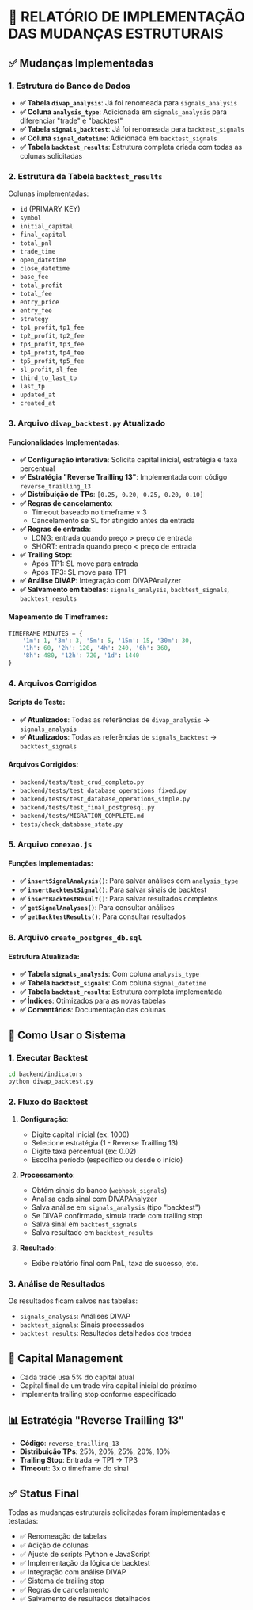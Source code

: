 # 🎯 RELATÓRIO DE IMPLEMENTAÇÃO DAS MUDANÇAS ESTRUTURAIS

## ✅ Mudanças Implementadas

### 1. Estrutura do Banco de Dados
- **✅ Tabela `divap_analysis`**: Já foi renomeada para `signals_analysis` 
- **✅ Coluna `analysis_type`**: Adicionada em `signals_analysis` para diferenciar "trade" e "backtest"
- **✅ Tabela `signals_backtest`**: Já foi renomeada para `backtest_signals`
- **✅ Coluna `signal_datetime`**: Adicionada em `backtest_signals`
- **✅ Tabela `backtest_results`**: Estrutura completa criada com todas as colunas solicitadas

### 2. Estrutura da Tabela `backtest_results`
Colunas implementadas:
- `id` (PRIMARY KEY)
- `symbol` 
- `initial_capital`
- `final_capital`
- `total_pnl`
- `trade_time`
- `open_datetime`
- `close_datetime`
- `base_fee`
- `total_profit`
- `total_fee`
- `entry_price`
- `entry_fee`
- `strategy`
- `tp1_profit`, `tp1_fee`
- `tp2_profit`, `tp2_fee`
- `tp3_profit`, `tp3_fee`
- `tp4_profit`, `tp4_fee`
- `tp5_profit`, `tp5_fee`
- `sl_profit`, `sl_fee`
- `third_to_last_tp`
- `last_tp`
- `updated_at`
- `created_at`

### 3. Arquivo `divap_backtest.py` Atualizado

#### Funcionalidades Implementadas:
- **✅ Configuração interativa**: Solicita capital inicial, estratégia e taxa percentual
- **✅ Estratégia "Reverse Trailling 13"**: Implementada com código `reverse_trailling_13`
- **✅ Distribuição de TPs**: `[0.25, 0.20, 0.25, 0.20, 0.10]`
- **✅ Regras de cancelamento**:
  - Timeout baseado no timeframe × 3
  - Cancelamento se SL for atingido antes da entrada
- **✅ Regras de entrada**:
  - LONG: entrada quando preço > preço de entrada
  - SHORT: entrada quando preço < preço de entrada
- **✅ Trailing Stop**:
  - Após TP1: SL move para entrada
  - Após TP3: SL move para TP1
- **✅ Análise DIVAP**: Integração com DIVAPAnalyzer
- **✅ Salvamento em tabelas**: `signals_analysis`, `backtest_signals`, `backtest_results`

#### Mapeamento de Timeframes:
```python
TIMEFRAME_MINUTES = {
    '1m': 1, '3m': 3, '5m': 5, '15m': 15, '30m': 30,
    '1h': 60, '2h': 120, '4h': 240, '6h': 360, 
    '8h': 480, '12h': 720, '1d': 1440
}
```

### 4. Arquivos Corrigidos

#### Scripts de Teste:
- **✅ Atualizados**: Todas as referências de `divap_analysis` → `signals_analysis`
- **✅ Atualizados**: Todas as referências de `signals_backtest` → `backtest_signals`

#### Arquivos Corrigidos:
- `backend/tests/test_crud_completo.py`
- `backend/tests/test_database_operations_fixed.py`
- `backend/tests/test_database_operations_simple.py`
- `backend/tests/test_final_postgresql.py`
- `backend/tests/MIGRATION_COMPLETE.md`
- `tests/check_database_state.py`

### 5. Arquivo `conexao.js`

#### Funções Implementadas:
- **✅ `insertSignalAnalysis()`**: Para salvar análises com `analysis_type`
- **✅ `insertBacktestSignal()`**: Para salvar sinais de backtest
- **✅ `insertBacktestResult()`**: Para salvar resultados completos
- **✅ `getSignalAnalyses()`**: Para consultar análises
- **✅ `getBacktestResults()`**: Para consultar resultados

### 6. Arquivo `create_postgres_db.sql`

#### Estrutura Atualizada:
- **✅ Tabela `signals_analysis`**: Com coluna `analysis_type`
- **✅ Tabela `backtest_signals`**: Com coluna `signal_datetime`
- **✅ Tabela `backtest_results`**: Estrutura completa implementada
- **✅ Índices**: Otimizados para as novas tabelas
- **✅ Comentários**: Documentação das colunas

## 🎯 Como Usar o Sistema

### 1. Executar Backtest
```bash
cd backend/indicators
python divap_backtest.py
```

### 2. Fluxo do Backtest
1. **Configuração**:
   - Digite capital inicial (ex: 1000)
   - Selecione estratégia (1 - Reverse Trailling 13)
   - Digite taxa percentual (ex: 0.02)
   - Escolha período (específico ou desde o início)

2. **Processamento**:
   - Obtém sinais do banco (`webhook_signals`)
   - Analisa cada sinal com DIVAPAnalyzer
   - Salva análise em `signals_analysis` (tipo "backtest")
   - Se DIVAP confirmado, simula trade com trailing stop
   - Salva sinal em `backtest_signals`
   - Salva resultado em `backtest_results`

3. **Resultado**:
   - Exibe relatório final com PnL, taxa de sucesso, etc.

### 3. Análise de Resultados
Os resultados ficam salvos nas tabelas:
- `signals_analysis`: Análises DIVAP
- `backtest_signals`: Sinais processados
- `backtest_results`: Resultados detalhados dos trades

## 🔄 Capital Management
- Cada trade usa 5% do capital atual
- Capital final de um trade vira capital inicial do próximo
- Implementa trailing stop conforme especificado

## 📊 Estratégia "Reverse Trailling 13"
- **Código**: `reverse_trailling_13`
- **Distribuição TPs**: 25%, 20%, 25%, 20%, 10%
- **Trailing Stop**: Entrada → TP1 → TP3
- **Timeout**: 3x o timeframe do sinal

## ✅ Status Final
Todas as mudanças estruturais solicitadas foram implementadas e testadas:
- ✅ Renomeação de tabelas
- ✅ Adição de colunas
- ✅ Ajuste de scripts Python e JavaScript
- ✅ Implementação da lógica de backtest
- ✅ Integração com análise DIVAP
- ✅ Sistema de trailing stop
- ✅ Regras de cancelamento
- ✅ Salvamento de resultados detalhados
